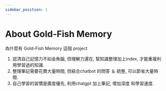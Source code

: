 ```yaml
---
sidebar_position: 1
---
```


# About Gold-Fish Memory 


為什麼有 Gold-Fish Memory 這個  project

1. 認清自己記憶力不如金魚腦, 但理解力還在, 幫知識整理加上index, 才能重複利用學習過的知識.
2. 整理筆記需要花費大量時間, 但結合chatbot 的問答 ＆ 統整, 可以節省大量時間.
3. 自己學習的習慣是廣度優先, 利用chatgpt 加上筆記, 增加深度 和學習速度.
